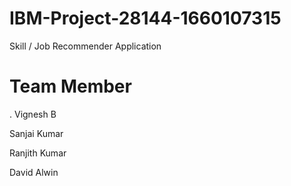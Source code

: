 # IBM-Project-28144-1660107315
Skill / Job Recommender Application

# Team Member

. Vignesh B

Sanjai Kumar

Ranjith Kumar

David Alwin


